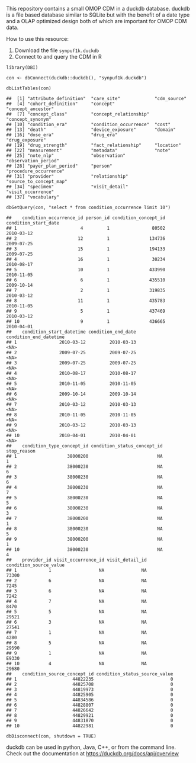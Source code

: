 This repository contains a small OMOP CDM in a duckdb database. duckdb
is a file based database similar to SQLite but with the benefit of a
date type and a OLAP optimized design both of which are important for
OMOP CDM data.

How to use this resource:

1.  Download the file `synpuf1k.duckdb`
2.  Connect to and query the CDM in R

<!-- -->

    library(DBI)

    con <- dbConnect(duckdb::duckdb(), "synpuf1k.duckdb")

    dbListTables(con)

    ##  [1] "attribute_definition"  "care_site"             "cdm_source"           
    ##  [4] "cohort_definition"     "concept"               "concept_ancestor"     
    ##  [7] "concept_class"         "concept_relationship"  "concept_synonym"      
    ## [10] "condition_era"         "condition_occurrence"  "cost"                 
    ## [13] "death"                 "device_exposure"       "domain"               
    ## [16] "dose_era"              "drug_era"              "drug_exposure"        
    ## [19] "drug_strength"         "fact_relationship"     "location"             
    ## [22] "measurement"           "metadata"              "note"                 
    ## [25] "note_nlp"              "observation"           "observation_period"   
    ## [28] "payer_plan_period"     "person"                "procedure_occurrence" 
    ## [31] "provider"              "relationship"          "source_to_concept_map"
    ## [34] "specimen"              "visit_detail"          "visit_occurrence"     
    ## [37] "vocabulary"

    dbGetQuery(con, "select * from condition_occurrence limit 10")

    ##    condition_occurrence_id person_id condition_concept_id condition_start_date
    ## 1                        4         1                80502           2010-03-12
    ## 2                       12         1               134736           2009-07-25
    ## 3                       15         1               194133           2009-07-25
    ## 4                       16         1                30234           2010-08-17
    ## 5                       10         1               433990           2010-11-05
    ## 6                        6         1               435510           2009-10-14
    ## 7                        2         1               319835           2010-03-12
    ## 8                       11         1               435783           2010-11-05
    ## 9                        5         1               437469           2010-03-12
    ## 10                       9         1               436665           2010-04-01
    ##    condition_start_datetime condition_end_date condition_end_datetime
    ## 1                2010-03-12         2010-03-13                   <NA>
    ## 2                2009-07-25         2009-07-25                   <NA>
    ## 3                2009-07-25         2009-07-25                   <NA>
    ## 4                2010-08-17         2010-08-17                   <NA>
    ## 5                2010-11-05         2010-11-05                   <NA>
    ## 6                2009-10-14         2009-10-14                   <NA>
    ## 7                2010-03-12         2010-03-13                   <NA>
    ## 8                2010-11-05         2010-11-05                   <NA>
    ## 9                2010-03-12         2010-03-13                   <NA>
    ## 10               2010-04-01         2010-04-01                   <NA>
    ##    condition_type_concept_id condition_status_concept_id stop_reason
    ## 1                   38000200                          NA           1
    ## 2                   38000230                          NA           6
    ## 3                   38000230                          NA           6
    ## 4                   38000230                          NA           7
    ## 5                   38000230                          NA           5
    ## 6                   38000230                          NA           3
    ## 7                   38000200                          NA           1
    ## 8                   38000230                          NA           5
    ## 9                   38000200                          NA           1
    ## 10                  38000230                          NA           4
    ##    provider_id visit_occurrence_id visit_detail_id condition_source_value
    ## 1            1                  NA              NA                  73300
    ## 2            6                  NA              NA                   7245
    ## 3            6                  NA              NA                   7242
    ## 4            7                  NA              NA                   8470
    ## 5            5                  NA              NA                  29521
    ## 6            3                  NA              NA                  27541
    ## 7            1                  NA              NA                   4280
    ## 8            5                  NA              NA                  29590
    ## 9            1                  NA              NA                  E9330
    ## 10           4                  NA              NA                  29680
    ##    condition_source_concept_id condition_status_source_value
    ## 1                     44822235                             0
    ## 2                     44825708                             0
    ## 3                     44819973                             0
    ## 4                     44825905                             0
    ## 5                     44834586                             0
    ## 6                     44828807                             0
    ## 7                     44826642                             0
    ## 8                     44829921                             0
    ## 9                     44831870                             0
    ## 10                    44822981                             0

    dbDisconnect(con, shutdown = TRUE)

duckdb can be used in python, Java, C++, or from the command line. Check
out the documentation at <https://duckdb.org/docs/api/overview>
